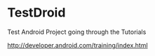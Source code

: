 # TestDroid
Test Android Project going through the Tutorials

http://developer.android.com/training/index.html
